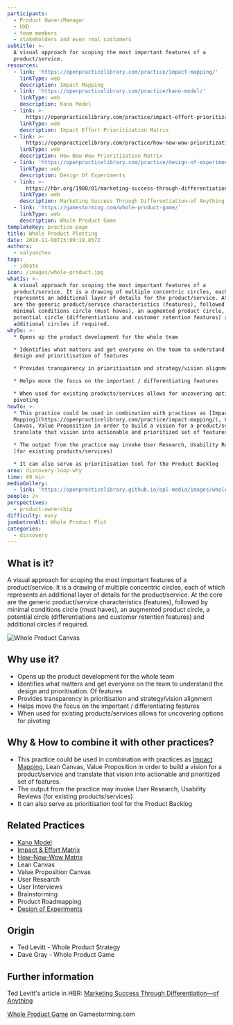 ```yaml
---
participants:
  - Product Owner/Manager
  - UXD
  - team members
  - stakeholders and even real customers
subtitle: >-
  A visual approach for scoping the most important features of a
  product/service.
resources:
  - link: 'https://openpracticelibrary.com/practice/impact-mapping/'
    linkType: web
    description: Impact Mapping
  - link: 'https://openpracticelibrary.com/practice/kano-model/'
    linkType: web
    description: Kano Model
  - link: >-
      https://openpracticelibrary.com/practice/impact-effort-prioritization-matrix/
    linkType: web
    description: Impact Effort Prioritization Matrix
  - link: >-
      https://openpracticelibrary.com/practice/how-now-wow-prioritization-matrix/
    linkType: web
    description: How Now Wow Prioritization Matrix
  - link: 'https://openpracticelibrary.com/practice/design-of-experiments/'
    linkType: web
    description: Design Of Experiments
  - link: >-
      https://hbr.org/1980/01/marketing-success-through-differentiation-of-anything
    linkType: web
    description: Marketing Success Through Differentiation—of Anything
  - link: 'https://gamestorming.com/whole-product-game/'
    linkType: web
    description: Whole Product Game
templateKey: practice-page
title: Whole Product Plotting
date: 2018-11-08T15:09:19.857Z
authors:
  - valyonchev
tags:
  - ideate
icon: /images/whole-product.jpg
whatIs: >-
  A visual approach for scoping the most important features of a
  product/service. It is a drawing of multiple concentric circles, each of which
  represents an additional layer of details for the product/service. At the core
  are the generic product/service characteristics (features), followed by
  minimal conditions circle (must haves), an augmented product circle, a
  potential circle (differentiations and customer retention features) and
  additional circles if required.
whyDo: >-
  * Opens up the product development for the whole team

  * Identifies what matters and get everyone on the team to understand the
  design and prioritisation of features 

  * Provides transparency in prioritisation and strategy/vision alignment

  * Helps move the focus on the important / differentiating features

  * When used for existing products/services allows for uncovering options for
  pivoting
howTo: >-
  * This practice could be used in combination with practices as [Impact
  Mapping](https://openpracticelibrary.com/practice/impact-mapping/), Lean
  Canvas, Value Proposition in order to build a vision for a product/service and
  translate that vision into actionable and prioritized set of features.

  * The output from the practice may invoke User Research, Usability Reviews
  (for existing products/services)

  * It can also serve as prioritisation tool for the Product Backlog
area: discovery-loop-why
time: 60 min
mediaGallery:
  - link: 'https://openpracticelibrary.github.io/opl-media/images/whole-product.jpg'
people: 2+
perspectives:
  - product-ownership
difficulty: easy
jumbotronAlt: Whole Product Plot
categories: 
  - discovery
---
```

## What is it?

A visual approach for scoping the most important features of a product/service. It is a drawing of multiple concentric circles, each of which represents an additional layer of details for the product/service. At the core are the generic product/service characteristics (features), followed by minimal conditions circle (must haves), an augmented product circle, a potential circle (differentiations and customer retention features) and additional circles if required.

![Whole Product Canvas](/images/whole-product.jpg)

## Why use it?

- Opens up the product development for the whole team
- Identifies what matters and get everyone on the team to understand the design and prioritisation. Of features
- Provides transparency in prioritisation and strategy/vision alignment
- Helps move the focus on the important / differentiating features
- When used for existing products/services allows for uncovering options for pivoting

## Why & How to combine it with other practices?

- This practice could be used in combination with practices as [Impact Mapping](https://openpracticelibrary.com/practice/impact-mapping/), Lean Canvas, Value Proposition in order to build a vision for a product/service and translate that vision into actionable and prioritized set of features.
- The output from the practice may invoke User Research, Usability Reviews (for existing products/services)
- It can also serve as prioritisation tool for the Product Backlog

## Related Practices

- [Kano Model ](https://openpracticelibrary.com/practice/kano-model/)
- [Impact & Effort Matrix](https://openpracticelibrary.com/practice/impact-effort-prioritization-matrix/)
- [How-Now-Wow Matrix](https://openpracticelibrary.com/practice/how-now-wow-prioritization-matrix/)
- Lean Canvas
- Value Proposition Canvas
- User Research
- User Interviews
- Brainstorming
- Product Roadmapping
- [Design of Experiments](https://openpracticelibrary.com/practice/design-of-experiments/)

## Origin

- Ted Levitt - Whole Product Strategy
- Dave Gray - Whole Product Game

## Further information

Ted Levitt's article in HBR: [Marketing Success Through Differentiation—of Anything](https://hbr.org/1980/01/marketing-success-through-differentiation-of-anything)

[Whole Product Game](https://gamestorming.com/whole-product-game/) on Gamestorming.com
